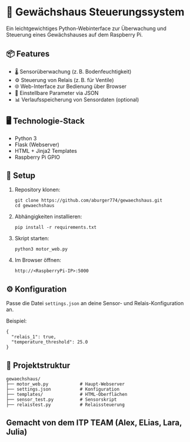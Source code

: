 
# 🌱 Gewächshaus Steuerungssystem

Ein leichtgewichtiges Python-Webinterface zur Überwachung und Steuerung eines Gewächshauses auf dem Raspberry Pi.

## 📦 Features

- 🌡️ Sensorüberwachung (z. B. Bodenfeuchtigkeit)
- ⚙️ Steuerung von Relais (z. B. für Ventile)
- 🌐 Web-Interface zur Bedienung über Browser
- 🧠 Einstellbare Parameter via JSON
- 📊 Verlaufsspeicherung von Sensordaten (optional)

## 🖥️ Technologie-Stack

- Python 3
- Flask (Webserver)
- HTML + Jinja2 Templates
- Raspberry Pi GPIO

## 🚀 Setup

1. Repository klonen:
   ```
   git clone https://github.com/aburger774/gewaechshaus.git
   cd gewaechshaus
   ```

2. Abhängigkeiten installieren:
   ```
   pip install -r requirements.txt
   ```

3. Skript starten:
   ```
   python3 motor_web.py
   ```

4. Im Browser öffnen:
   ```
   http://<RaspberryPi-IP>:5000
   ```

## ⚙️ Konfiguration

Passe die Datei `settings.json` an deine Sensor- und Relais-Konfiguration an.

Beispiel:
```
{
  "relais_1": true,
  "temperature_threshold": 25.0
}
```

## 📁 Projektstruktur

```
gewaechshaus/
├── motor_web.py            # Haupt-Webserver
├── settings.json           # Konfiguration
├── templates/              # HTML-Oberflächen
├── sensor_test.py          # Sensorskript
├── relaistest.py           # Relaissteuerung
```

## Gemacht von dem ITP TEAM (Alex, ELias, Lara, Julia)